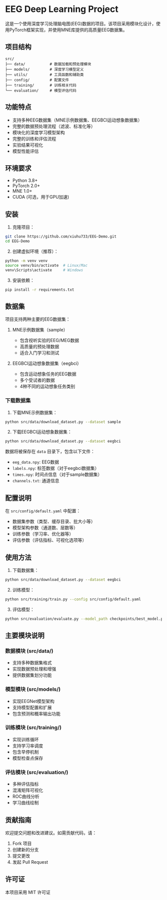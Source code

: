 # EEG Deep Learning Project

这是一个使用深度学习处理脑电图(EEG)数据的项目。该项目采用模块化设计，使用PyTorch框架实现，并使用MNE库提供的高质量EEG数据集。

## 项目结构

```
src/
├── data/           # 数据加载和预处理模块
├── models/         # 深度学习模型定义
├── utils/          # 工具函数和辅助类
├── config/         # 配置文件
├── training/       # 训练相关代码
└── evaluation/     # 模型评估代码
```

## 功能特点

- 支持多种EEG数据集（MNE示例数据集、EEGBCI运动想象数据集）
- 完整的数据预处理流程（滤波、标准化等）
- 模块化的深度学习模型架构
- 完整的训练和评估流程
- 实验结果可视化
- 模型性能评估

## 环境要求

- Python 3.8+
- PyTorch 2.0+
- MNE 1.0+
- CUDA (可选，用于GPU加速)

## 安装

1. 克隆项目：
```bash
git clone https://github.com/xiuhu733/EEG-Demo.git
cd EEG-Demo
```

2. 创建虚拟环境（推荐）：
```bash
python -m venv venv
source venv/bin/activate  # Linux/Mac
venv\Scripts\activate     # Windows
```

3. 安装依赖：
```bash
pip install -r requirements.txt
```

## 数据集

项目支持两种主要的EEG数据集：

1. MNE示例数据集（sample）
   - 包含视听实验的EEG/MEG数据
   - 高质量的预处理数据
   - 适合入门学习和测试

2. EEGBCI运动想象数据集（eegbci）
   - 包含运动想象任务的EEG数据
   - 多个受试者的数据
   - 4种不同的运动想象任务类别

### 下载数据集

1. 下载MNE示例数据集：
```bash
python src/data/download_dataset.py --dataset sample
```

2. 下载EEGBCI运动想象数据集：
```bash
python src/data/download_dataset.py --dataset eegbci
```

数据将被保存在 `data` 目录下，包含以下文件：
- `eeg_data.npy`: EEG数据
- `labels.npy`: 标签数据（对于eegbci数据集）
- `times.npy`: 时间点信息（对于sample数据集）
- `channels.txt`: 通道信息

## 配置说明

在 `src/config/default.yaml` 中配置：
- 数据集参数（类型、缓存目录、批大小等）
- 模型架构参数（通道数、层数等）
- 训练参数（学习率、优化器等）
- 评估参数（评估指标、可视化选项等）

## 使用方法

1. 下载数据集：
```bash
python src/data/download_dataset.py --dataset eegbci
```

2. 训练模型：
```bash
python src/training/train.py --config src/config/default.yaml
```

3. 评估模型：
```bash
python src/evaluation/evaluate.py --model_path checkpoints/best_model.pth
```

## 主要模块说明

### 数据模块 (src/data/)
- 支持多种数据集格式
- 实现数据预处理和增强
- 提供数据集划分功能

### 模型模块 (src/models/)
- 实现EEGNet模型架构
- 支持模型配置和扩展
- 包含预测和概率输出功能

### 训练模块 (src/training/)
- 实现训练循环
- 支持学习率调度
- 包含早停机制
- 模型检查点保存

### 评估模块 (src/evaluation/)
- 多种评估指标
- 混淆矩阵可视化
- ROC曲线分析
- 学习曲线绘制

## 贡献指南

欢迎提交问题和改进建议。如需贡献代码，请：
1. Fork 项目
2. 创建新的分支
3. 提交更改
4. 发起 Pull Request

## 许可证

本项目采用 MIT 许可证 